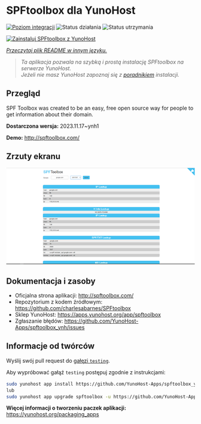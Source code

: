 <!--
To README zostało automatycznie wygenerowane przez <https://github.com/YunoHost/apps/tree/master/tools/readme_generator>
Nie powinno być ono edytowane ręcznie.
-->

# SPFtoolbox dla YunoHost

[![Poziom integracji](https://apps.yunohost.org/badge/integration/spftoolbox)](https://ci-apps.yunohost.org/ci/apps/spftoolbox/)
![Status działania](https://apps.yunohost.org/badge/state/spftoolbox)
![Status utrzymania](https://apps.yunohost.org/badge/maintained/spftoolbox)

[![Zainstaluj SPFtoolbox z YunoHost](https://install-app.yunohost.org/install-with-yunohost.svg)](https://install-app.yunohost.org/?app=spftoolbox)

*[Przeczytaj plik README w innym języku.](./ALL_README.md)*

> *Ta aplikacja pozwala na szybką i prostą instalację SPFtoolbox na serwerze YunoHost.*  
> *Jeżeli nie masz YunoHost zapoznaj się z [poradnikiem](https://yunohost.org/install) instalacji.*

## Przegląd

SPF Toolbox was created to be an easy, free open source way for people to get information about their domain.


**Dostarczona wersja:** 2023.11.17~ynh1

**Demo:** <http://spftoolbox.com/>

## Zrzuty ekranu

![Zrzut ekranu z SPFtoolbox](./doc/screenshots/687474703a2f2f692e696d6775722e636f6d2f4143785a5074512e706e67.png)

## Dokumentacja i zasoby

- Oficjalna strona aplikacji: <http://spftoolbox.com/>
- Repozytorium z kodem źródłowym: <https://github.com/charlesabarnes/SPFtoolbox>
- Sklep YunoHost: <https://apps.yunohost.org/app/spftoolbox>
- Zgłaszanie błędów: <https://github.com/YunoHost-Apps/spftoolbox_ynh/issues>

## Informacje od twórców

Wyślij swój pull request do [gałęzi `testing`](https://github.com/YunoHost-Apps/spftoolbox_ynh/tree/testing).

Aby wypróbować gałąź `testing` postępuj zgodnie z instrukcjami:

```bash
sudo yunohost app install https://github.com/YunoHost-Apps/spftoolbox_ynh/tree/testing --debug
lub
sudo yunohost app upgrade spftoolbox -u https://github.com/YunoHost-Apps/spftoolbox_ynh/tree/testing --debug
```

**Więcej informacji o tworzeniu paczek aplikacji:** <https://yunohost.org/packaging_apps>
